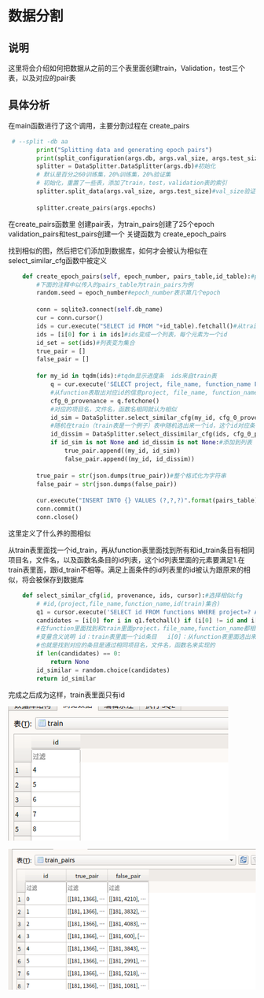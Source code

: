 # 数据分割
## 说明
这里将会介绍如何把数据从之前的三个表里面创建train，Validation，test三个表，以及对应的pair表

## 具体分析

在main函数进行了这个调用，主要分割过程在
create_pairs
```python
 # --split -db aa
        print("Splitting data and generating epoch pairs")
        print(split_configuration(args.db, args.val_size, args.test_size, args.epochs)) #输出
        splitter = DataSplitter.DataSplitter(args.db)#初始化
        # 默认是百分之60训练集，20%训练集，20%验证集
        # 初始化，重置了一些表，添加了train，test，validation表的索引
        splitter.split_data(args.val_size, args.test_size)#val_size验证集大小，测试集大小 是个小数表示百分比

        splitter.create_pairs(args.epochs)
```

在create_pairs函数里
创建pair表，为train_pairs创建了25个epoch
validation_pairs和test_pairs创建一个
关键函数为
create_epoch_pairs


找到相似的图，然后把它们添加到数据库，如何才会被认为相似在select_similar_cfg函数中被定义
```python
    def create_epoch_pairs(self, epoch_number, pairs_table,id_table):#pairs_table和id_table是一对例（'train_pairs','train'）
        #下面的注释中以传入的pairs_table为train_pairs为例
        random.seed = epoch_number#epoch_number表示第几个epoch

        conn = sqlite3.connect(self.db_name)
        cur = conn.cursor()
        ids = cur.execute("SELECT id FROM "+id_table).fetchall()#从train里面拿到id
        ids = [i[0] for i in ids]#ids变成一个列表，每个元素为一个id
        id_set = set(ids)#列表变为集合
        true_pair = []
        false_pair = []

        for my_id in tqdm(ids):#tqdm显示进度条  ids来自train表
            q = cur.execute('SELECT project, file_name, function_name FROM functions WHERE id =?', (my_id,))
            #从function表取出对应id的信息project, file_name, function_name
            cfg_0_provenance = q.fetchone()
            #对应的项目名，文件名，函数名相同就认为相似
            id_sim = DataSplitter.select_similar_cfg(my_id, cfg_0_provenance, id_set, cur) #id,(project,file_name,function_name,id(train)集合)
            #随机在train（train表是一个例子）表中随机选出来一个id，这个id对应条目和cfg_0_provenance不相等
            id_dissim = DataSplitter.select_dissimilar_cfg(ids, cfg_0_provenance, cur)
            if id_sim is not None and id_dissim is not None:#添加到列表
                true_pair.append((my_id, id_sim))
                false_pair.append((my_id, id_dissim))

        true_pair = str(json.dumps(true_pair))#整个格式化为字符串
        false_pair = str(json.dumps(false_pair))

        cur.execute("INSERT INTO {} VALUES (?,?,?)".format(pairs_table), (epoch_number, true_pair, false_pair))#放入数据库
        conn.commit()
        conn.close()
```
这里定义了什么养的图相似

从train表里面找一个id_train，再从function表里面找到所有和id_train条目有相同项目名，文件名，以及函数名条目的id列表，这个id列表里面的元素要满足1.在train表里面，跟id_train不相等。满足上面条件的id列表里的id被认为跟原来的相似，将会被保存到数据库
```python
    def select_similar_cfg(id, provenance, ids, cursor):#选择相似cfg
        # #id,(project,file_name,function_name,id(train)集合)
        q1 = cursor.execute('SELECT id FROM functions WHERE project=? AND file_name=? and function_name=?', provenance)#从functions表找到对应条目id
        candidates = [i[0] for i in q1.fetchall() if (i[0] != id and i[0] in ids)]
        #在function里面找到和train里面project，file_name,function_name都相同的条目对应的id：这个id需要满足1.在train里面 2.跟原来那个train表里的id不相等
        #变量含义说明 id：train表里面一个id条目   i[0]：从function表里面选出来的所有的跟id变量有相同路径的id条目
        #也就是找到对应的条目是通过相同项目名，文件名，函数名来实现的
        if len(candidates) == 0:
            return None
        id_similar = random.choice(candidates)
        return id_similar

```

完成之后成为这样，train表里面只有id

![](images/2020-07-28-16-22-00.png)

![](images/2020-07-28-16-22-23.png)

